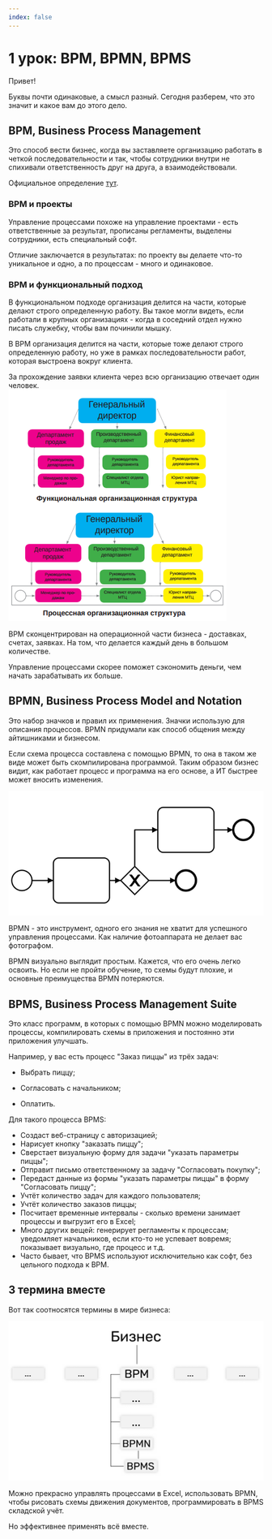 ```yaml
---
index: false
---
```


# 1 урок:  BPM, BPMN, BPMS

Привет!

Буквы почти одинаковые, а смысл разный. Сегодня разберем, что это значит и какое вам до этого дело.

## BPM, Business Process Management

Это способ вести бизнес, когда вы заставляете организацию работать в четкой последовательности и так, чтобы сотрудники внутри не спихивали ответственность друг на друга, а взаимодействовали.


Официальное определение [тут](https://abpmp.org.ru/resource/bpm-glossary/#bpm).


### BPM и проекты

Управление процессами похоже на управление проектами - есть ответственные за результат, прописаны регламенты, выделены сотрудники, есть специальный софт. 



Отличие заключается в результатах: по проекту вы делаете что-то уникальное и одно, а по процессам - много и одинаковое.

### BPM и функциональный подход

В функциональном подходе организация делится на части, которые делают строго определенную работу. Вы такое могли видеть, если работали в крупных организациях - когда в соседний отдел нужно писать служебку, чтобы вам починили мышку.



В BPM организация делится на части, которые тоже делают строго определенную работу, но уже в рамках последовательности работ, которая выстроена вокруг клиента. 

За прохождение заявки клиента через всю организацию отвечает один человек.   
![image](1_lesson_1.png)



BPM сконцентрирован на операционной части бизнеса - доставках, счетах, заявках. На том, что делается каждый день в большом количестве. 

Управление процессами скорее поможет сэкономить деньги, чем начать зарабатывать их больше.



## BPMN, Business Process Model and Notation

Это набор значков и правил их применения. Значки использую для описания процессов. BPMN придумали как способ общения между айтишниками и бизнесом.




Если схема процесса составлена с помощью BPMN, то она в таком же виде может быть скомпилирована программой. Таким образом бизнес  видит, как работает процесс и программа на его основе, а ИТ быстрее может вносить изменения.

![image](1_lesson_2.png)



BPMN - это инструмент, одного его знания не хватит для успешного управления процессами. Как наличие фотоаппарата не делает вас фотографом.


BPMN визуально выглядит простым. Кажется, что его очень легко освоить. Но если не пройти обучение, то схемы будут плохие, и основные преимущества BPMN потеряются.


## BPMS, Business Process Management Suite

Это класс программ, в которых с помощью BPMN можно моделировать процессы, компилировать схемы в приложения и постоянно эти приложения улучшать.



Например, у вас есть процесс "Заказ пиццы" из трёх задач:

- Выбрать пиццу;

- Согласовать с начальником;

- Оплатить.


Для такого процесса BPMS:

- Создаст веб-страницу с авторизацией;
- Нарисует кнопку "заказать пиццу";
- Сверстает визуальную форму для задачи "указать параметры пиццы";
- Отправит письмо ответственному за задачу "Согласовать покупку";
- Передаст данные из формы "указать параметры пиццы" в форму "Согласовать пиццу";
- Учтёт количество задач для каждого пользователя;
- Учтёт количество заказов пиццы;
- Посчитает временные интервалы - сколько времени занимает процессы и выгрузит его в Excel;
- Много других вещей: генерирует регламенты к процессам; уведомляет начальников, если кто-то не успевает вовремя; показывает визуально, где процесс и т.д.
- Часто бывает, что BPMS используют исключительно как софт, без цельного подхода к BPM.

## 3 термина вместе

Вот так соотносятся термины в мире бизнеса:

![image](1_lesson_3.png)

Можно прекрасно управлять процессами в Excel, использовать BPMN, чтобы рисовать схемы движения документов, программировать в BPMS складской учёт.


Но эффективнее применять всё вместе.